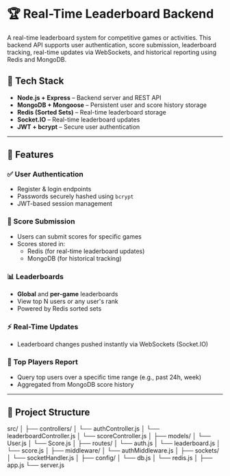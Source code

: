 # 🏆 Real-Time Leaderboard Backend

A real-time leaderboard system for competitive games or activities. This backend API supports user authentication, score submission, leaderboard tracking, real-time updates via WebSockets, and historical reporting using Redis and MongoDB.

## 🔧 Tech Stack

- **Node.js + Express** – Backend server and REST API
- **MongoDB + Mongoose** – Persistent user and score history storage
- **Redis (Sorted Sets)** – Real-time leaderboard storage
- **Socket.IO** – Real-time leaderboard updates
- **JWT + bcrypt** – Secure user authentication

---

## 🚀 Features

### ✅ User Authentication
- Register & login endpoints
- Passwords securely hashed using `bcrypt`
- JWT-based session management

### 🧾 Score Submission
- Users can submit scores for specific games
- Scores stored in:
  - Redis (for real-time leaderboard updates)
  - MongoDB (for historical tracking)

### 📊 Leaderboards
- **Global** and **per-game** leaderboards
- View top N users or any user's rank
- Powered by Redis sorted sets

### ⚡ Real-Time Updates
- Leaderboard changes pushed instantly via WebSockets (Socket.IO)

### 📅 Top Players Report
- Query top users over a specific time range (e.g., past 24h, week)
- Aggregated from MongoDB score history

---

## 📁 Project Structure
src/
│
├── controllers/
│ └── authController.js
│ └── leaderboardController.js
│ └── scoreController.js
│
├── models/
│ └── User.js
│ └── Score.js
│
├── routes/
│ └── auth.js
│ └── leaderboard.js
│ └── score.js
│
├── middleware/
│ └── authMiddleware.js
│
├── sockets/
│ └── socketHandler.js
│
├── config/
│ └── db.js
│ └── redis.js
│
├── app.js
└── server.js

